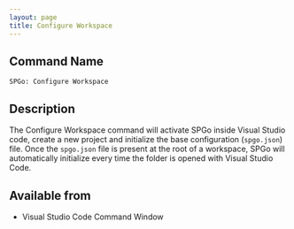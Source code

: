 ```yaml
---
layout: page
title: Configure Workspace
---
```


## Command Name
`SPGo: Configure Workspace`

## Description
The Configure Workspace command will activate SPGo inside Visual Studio code, create a new project and initialize the base configuration (`spgo.json`) file. Once the `spgo.json` file is present at the root of a workspace, SPGo will automatically initialize every time the folder is opened with Visual Studio Code.

## Available from
* Visual Studio Code Command Window

